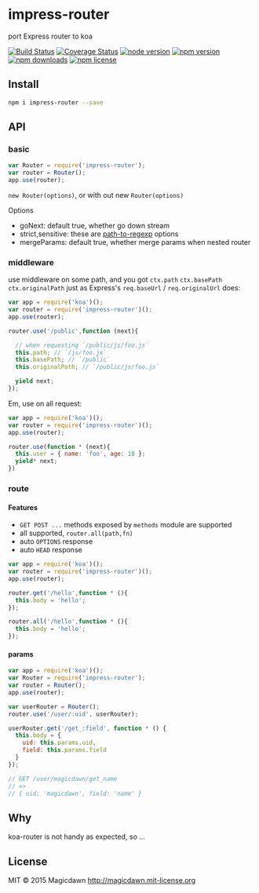 # impress-router
port Express router to koa

[![Build Status](https://travis-ci.org/magicdawn/impress-router.svg)](https://travis-ci.org/magicdawn/impress-router)
[![Coverage Status](https://coveralls.io/repos/magicdawn/impress-router/badge.svg?branch=master)](https://coveralls.io/github/magicdawn/impress-router?branch=master)
[![node version](https://img.shields.io/node/v/impress-router.svg)](https://www.npmjs.com/package/impress-router)
[![npm version](https://img.shields.io/npm/v/impress-router.svg)](https://www.npmjs.com/package/impress-router)
[![npm downloads](https://img.shields.io/npm/dm/impress-router.svg)](https://www.npmjs.com/package/impress-router)
[![npm license](https://img.shields.io/npm/l/impress-router.svg)](http://magicdawn.mit-license.org)

## Install
```sh
npm i impress-router --save
```

## API

### basic

```js
var Router = require('impress-router');
var router = Router();
app.use(router);
```

`new Router(options)`, or with out new `Router(options)`

Options

- goNext: default true, whether go down stream
- strict,sensitive: these are [path-to-regexp](https://github.com/pillarjs/path-to-regexp) options
- mergeParams: default true, whether merge params when nested router


### middleware

use middleware on some path, and you got `ctx.path` `ctx.basePath` `ctx.originalPath`
just as Express's `req.baseUrl` / `req.originalUrl` does:

```js
var app = require('koa')();
var router = require('impress-router')();
app.use(router);

router.use('/public',function (next){

  // when requesting `/public/js/foo.js`
  this.path; // `/js/foo.js`
  this.basePath; // `/public`
  this.originalPath; // `/public/js/foo.js`

  yield next;
});

```

Em, use on all request:

```js
var app = require('koa')();
var router = require('impress-router')();
app.use(router);

router.use(function * (next){
  this.user = { name: 'foo', age: 18 };
  yield* next;
})
```

### route

#### Features

- `GET POST ...` methods exposed by `methods` module are supported
- all supported, `router.all(path,fn)`
- auto `OPTIONS` response
- auto `HEAD` response


```js
var app = require('koa')();
var router = require('impress-router')();
app.use(router);

router.get('/hello',function * (){
  this.body = 'hello';
});

router.all('/hello',function * (){
  this.body = 'hello';
});
```

#### params

```js
var app = require('koa')();
var Router = require('impress-router');
var router = Router();
app.use(router);

var userRouter = Router();
router.use('/user/:uid', userRouter);

userRouter.get('/get_:field', function * () {
  this.body = {
    uid: this.params.uid,
    field: this.params.field
  }
});

// GET /user/magicdawn/get_name
// =>
// { uid: 'magicdawn', field: 'name' }
```

## Why
koa-router is not handy as expected, so ...

## License
MIT &copy; 2015 Magicdawn http://magicdawn.mit-license.org